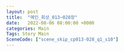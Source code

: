 ```yaml
---
layout: post
title:  "메인_회상_013~028장"
date:   2022-08-06 08:00:00 +0000
categories: Main
Tags: Story Main
SceneCode: ["scene_skip_cp013-028_q1_s10"]
---
```

